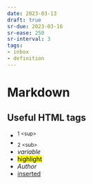 ```yaml
---
date: 2023-03-13
draft: true
sr-due: 2023-03-16
sr-ease: 250
sr-interval: 3
tags:
- inbox
- definition
---
```


# Markdown

## Useful HTML tags


- <sup>1 \<sup\></sup>
- <sub>2 \<sub\></sub>
- <var>variable</var>
- <mark>highlight</mark>
- <cite>Author</cite>
- <ins>inserted</ins>